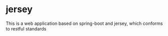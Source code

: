 # jersey
This is a web application based on spring-boot and jersey, which conforms to restful standards
